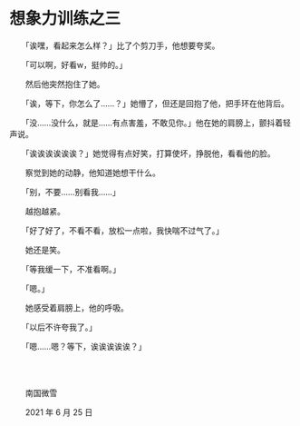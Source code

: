 # 想象力训练之三

　　「诶嘿，看起来怎么样？」比了个剪刀手，他想要夸奖。

　　「可以啊，好看w，挺帅的。」

　　然后他突然抱住了她。

　　「诶，等下，你怎么了……？」她懵了，但还是回抱了他，把手环在他背后。

　　「没……没什么，就是……有点害羞，不敢见你。」他在她的肩膀上，颤抖着轻声说。

　　「诶诶诶诶诶诶？」她觉得有点好笑，打算使坏，挣脱他，看看他的脸。

　　察觉到她的动静，他知道她想干什么。

　　「别，不要……别看我……」

　　越抱越紧。

　　「好了好了，不看不看，放松一点啦，我快喘不过气了。」

　　她还是笑。

　　「等我缓一下，不准看啊。」

　　「嗯。」

　　她感受着肩膀上，他的呼吸。

　　「以后不许夸我了。」

　　「嗯……嗯？等下，诶诶诶诶诶？」

<br />

<br />

　　南国微雪

　　2021 年 6 月 25 日